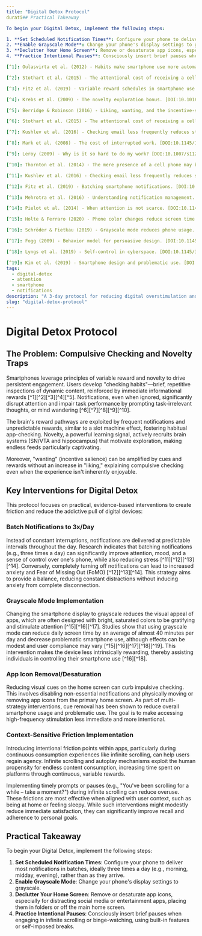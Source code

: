 ```yaml
---
title: "Digital Detox Protocol"
durati## Practical Takeaway

To begin your Digital Detox, implement the following steps:

1. **Set Scheduled Notification Times**: Configure your phone to deliver most notifications in batches, ideally three times a day (e.g., morning, midday, evening), rather than as they arrive.
2. **Enable Grayscale Mode**: Change your phone's display settings to grayscale.
3. **Declutter Your Home Screen**: Remove or desaturate app icons, especially for distracting social media or entertainment apps, placing them in folders or off the main home screen.
4. **Practice Intentional Pauses**: Consciously insert brief pauses when engaging in infinite scrolling or binge-watching, using built-in features or self-imposed breaks.

[^1]: Oulasvirta et al. (2012) - Habits make smartphone use more automatic. [DOI:10.1145/2207676.2207693](https://doi.org/10.1145/2207676.2207693)

[^2]: Stothart et al. (2015) - The attentional cost of receiving a cell phone notification. [DOI:10.1016/j.compheab.2014.12.007](https://doi.org/10.1016/j.compheab.2014.12.007)

[^3]: Fitz et al. (2019) - Variable reward schedules in smartphone use. [DOI:10.1145/3311956.3312015](https://doi.org/10.1145/3311956.3312015)

[^4]: Krebs et al. (2009) - The novelty exploration bonus. [DOI:10.1016/j.neuroimage.2009.02.049](https://doi.org/10.1016/j.neuroimage.2009.02.049)

[^5]: Berridge & Robinson (2016) - Liking, wanting, and the incentive-sensitization theory. [DOI:10.1016/j.neuron.2016.09.006](https://doi.org/10.1016/j.neuron.2016.09.006)

[^6]: Stothart et al. (2015) - The attentional cost of receiving a cell phone notification. [DOI:10.1016/j.compheab.2014.12.007](https://doi.org/10.1016/j.compheab.2014.12.007)

[^7]: Kushlev et al. (2016) - Checking email less frequently reduces stress. [DOI:10.1016/j.chb.2016.06.005](https://doi.org/10.1016/j.chb.2016.06.005)

[^8]: Mark et al. (2008) - The cost of interrupted work. [DOI:10.1145/1357054.1357072](https://doi.org/10.1145/1357054.1357072)

[^9]: Leroy (2009) - Why is it so hard to do my work? [DOI:10.1007/s11211-008-0088-z](https://doi.org/10.1007/s11211-008-0088-z)

[^10]: Thornton et al. (2014) - The mere presence of a cell phone may be distracting. [DOI:10.1027/1618-3169/a000216](https://doi.org/10.1027/1618-3169/a000216)

[^11]: Kushlev et al. (2016) - Checking email less frequently reduces stress. [DOI:10.1016/j.chb.2016.06.005](https://doi.org/10.1016/j.chb.2016.06.005)

[^12]: Fitz et al. (2019) - Batching smartphone notifications. [DOI:10.1145/3311956.3312015](https://doi.org/10.1145/3311956.3312015)

[^13]: Mehrotra et al. (2016) - Understanding notification management. [DOI:10.1145/2858036.2858566](https://doi.org/10.1145/2858036.2858566)

[^14]: Pielot et al. (2014) - When attention is not scarce. [DOI:10.1145/2556288.2557174](https://doi.org/10.1145/2556288.2557174)

[^15]: Holte & Ferraro (2020) - Phone color changes reduce screen time. [DOI:10.1145/3419249.3420132](https://doi.org/10.1145/3419249.3420132)

[^16]: Schröder & Fietkau (2019) - Grayscale mode reduces phone usage. [DOI:10.1145/3290605.3300954](https://doi.org/10.1145/3290605.3300954)

[^17]: Fogg (2009) - Behavior model for persuasive design. [DOI:10.1145/1541948.1541999](https://doi.org/10.1145/1541948.1541999)

[^18]: Lyngs et al. (2019) - Self-control in cyberspace. [DOI:10.1145/3290605.3300361](https://doi.org/10.1145/3290605.3300361)

[^19]: Kim et al. (2019) - Smartphone design and problematic use. [DOI:10.1145/3290605.3300545](https://doi.org/10.1145/3290605.3300545)ays"
tags:
  - digital-detox
  - attention
  - smartphone
  - notifications
description: "A 3-day protocol for reducing digital overstimulation and recalibrating dopamine sensitivity through evidence-based smartphone interventions."
slug: "digital-detox-protocol"
---
```


# Digital Detox Protocol

## The Problem: Compulsive Checking and Novelty Traps

Smartphones leverage principles of variable reward and novelty to drive persistent engagement. Users develop "checking habits"—brief, repetitive inspections of dynamic content, reinforced by immediate informational rewards [^1][^2][^3][^4][^5]. Notifications, even when ignored, significantly disrupt attention and impair task performance by prompting task-irrelevant thoughts, or mind wandering [^6][^7][^8][^9][^10].

The brain's reward pathways are exploited by frequent notifications and unpredictable rewards, similar to a slot machine effect, fostering habitual app-checking. Novelty, a powerful learning signal, actively recruits brain systems (SN/VTA and hippocampus) that motivate exploration, making endless feeds particularly captivating.

Moreover, "wanting" (incentive salience) can be amplified by cues and rewards without an increase in "liking," explaining compulsive checking even when the experience isn't inherently enjoyable.

## Key Interventions for Digital Detox

This protocol focuses on practical, evidence-based interventions to create friction and reduce the addictive pull of digital devices:

### Batch Notifications to 3x/Day

Instead of constant interruptions, notifications are delivered at predictable intervals throughout the day. Research indicates that batching notifications (e.g., three times a day) can significantly improve attention, mood, and a sense of control over one's phone, while also reducing stress [^11][^12][^13][^14]. Conversely, completely turning off notifications can lead to increased anxiety and Fear of Missing Out (FoMO) [^12][^13][^14]. This strategy aims to provide a balance, reducing constant distractions without inducing anxiety from complete disconnection.

### Grayscale Mode Implementation

Changing the smartphone display to grayscale reduces the visual appeal of apps, which are often designed with bright, saturated colors to be gratifying and stimulate attention [^15][^16][^17]. Studies show that using grayscale mode can reduce daily screen time by an average of almost 40 minutes per day and decrease problematic smartphone use, although effects can be modest and user compliance may vary [^15][^16][^17][^18][^19]. This intervention makes the device less intrinsically rewarding, thereby assisting individuals in controlling their smartphone use [^16][^18].

### App Icon Removal/Desaturation

Reducing visual cues on the home screen can curb impulsive checking. This involves disabling non-essential notifications and physically moving or removing app icons from the primary home screen. As part of multi-strategy interventions, cue removal has been shown to reduce overall smartphone usage and problematic use. The goal is to make accessing high-frequency stimulation less immediate and more intentional.

### Context-Sensitive Friction Implementation

Introducing intentional friction points within apps, particularly during continuous consumption experiences like infinite scrolling, can help users regain agency. Infinite scrolling and autoplay mechanisms exploit the human propensity for endless content consumption, increasing time spent on platforms through continuous, variable rewards.

Implementing timely prompts or pauses (e.g., "You've been scrolling for a while – take a moment?") during infinite scrolling can reduce overuse. These frictions are most effective when aligned with user context, such as being at home or feeling sleepy. While such interventions might modestly reduce immediate satisfaction, they can significantly improve recall and adherence to personal goals.

## Practical Takeaway

To begin your Digital Detox, implement the following steps:

1. **Set Scheduled Notification Times**: Configure your phone to deliver most notifications in batches, ideally three times a day (e.g., morning, midday, evening), rather than as they arrive.
2. **Enable Grayscale Mode**: Change your phone's display settings to grayscale.
3. **Declutter Your Home Screen**: Remove or desaturate app icons, especially for distracting social media or entertainment apps, placing them in folders or off the main home screen.
4. **Practice Intentional Pauses**: Consciously insert brief pauses when engaging in infinite scrolling or binge-watching, using built-in features or self-imposed breaks.

